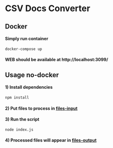 # CSV Docs Converter

## Docker
#### Simply run container 
```docker-compose up```
#### WEB should be available at http://localhost:3099/

## Usage no-docker

#### 1) Install dependencies 
```npm install```


#### 2) Put files to process in [files-input](files-input)

#### 3) Run the script 
```node index.js```

#### 4) Processed files will appear in  [files-output](files-output)


